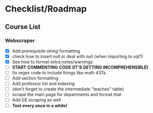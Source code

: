 
# Checklist/Roadmap

## Course List

### Webscraper

- [x] Add prerequisite string formatting
- [x] check how to insert null or deal with null (when importing to sql?)
- [x] See how to format extra notes/warnings
- [ ] **START COMMENTING CODE (IT'S GETTING INCOMPREHENSIBLE)**
- [ ] fix regex code to include things like math 437a
- [ ] Add section formatting
- [ ] Add professor list and indexing
- [ ] (don't forget to create the intermediate "teaches" table)
- [ ] scrape the main page for departments and format that
- [ ] Add GE scraping as well
- [ ] **Test every once in a while!**
